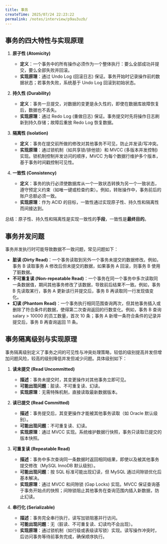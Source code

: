 ```yaml
---
title: 事务
createTime: 2025/07/24 22:23:22
permalink: /notes/interview/p9au3uzb/
---
```

## 事务的四大特性与实现原理
1. **原子性 (Atomicity)**    
	- **定义**：一个事务中的所有操作必须作为一个整体执行：要么全部成功并提交，要么全部失败并回滚。  
	- **实现原理**：通过 Undo Log (回滚日志) 保证。事务开始时记录操作前的数据状态；若事务失败，系统基于 Undo Log 回滚到初始状态。

2. **持久性 (Durability)**    
	- **定义**：事务一旦提交，对数据的变更是永久性的，即使在数据库故障恢复后，数据也不丢失。
	-  **实现原理**：通过 Redo Log (重做日志) 保证。事务提交时先将操作日志刷新到持久存储；故障后重放 Redo Log 恢复数据。

3. **隔离性 (Isolation)**    
	- **定义**：事务在提交前所做的修改对其他事务不可见，防止并发读/写冲突。
	- **实现原理**：通过锁机制（如共享锁/排他锁）和 MVCC (多版本并发控制) 实现。锁机制控制并发访问的顺序，MVCC 为每个数据行维护多个版本，基于事务时间戳控制可见性。

4. **一致性 (Consistency)**    
	- **定义**：事务的执行必须使数据库从一个一致状态转换为另一个一致状态，遵守预定义约束（如唯一键或检查约束）。例如，转账操作中，事务前后的账户总额必须一致。  
	- **实现原理**：作为 ACID 的目标，一致性通过实现原子性、持久性和隔离性而间接达到。

总结：原子性、持久性和隔离性是实现一致性的**手段**，一致性是**最终目的**。

## 事务并发问题

事务并发执行时可能导致数据不一致问题，常见问题如下：

- **脏读 (Dirty Read)**：一个事务读取到另外一个事务未提交的数据修改。例如，事务 B 读取事务 A 修改后但未提交的数据，如果事务 A 回滚，则事务 B 使用了脏数据。
- **不可重复读 (Non-repeatable Read)**：一个事务在同一个事务中多次读取同一条数据值，期间其他事务修改了该数据，导致前后结果不一致。例如，事务 B 先读取某行，事务 A 更新该行并提交后，事务 B 再读取同一行发现值变化。
- **幻读 (Phantom Read)**：一个事务执行相同范围查询两次，但其他事务插入或删除了符合条件的数据，使得第二次查询返回的行数变化。例如，事务 B 查询 salary > 10000 的员工数量，首次 10 条；事务 A 新增一条符合条件的记录并提交后，事务 B 再查询返回 11 条。

## 事务隔离级别与实现原理

事务隔离级别定义了事务之间的可见性与冲突处理策略，较低的级别提高并发但增加问题风险，较高的级别降低并发但减少问题。具体级别如下：

1. **读未提交 (Read Uncommitted)**  
   - **描述**：事务未提交时，其变更操作对其他事务立即可见。  
   - **可能出现问题**：脏读、不可重复读、幻读。  
   - **实现原理**：无需特殊机制，直接读取最新数据版本。

2. **读已提交 (Read Committed)**  
   - **描述**：事务提交后，其变更操作才能被其他事务读取（如 Oracle 默认级别）。  
   - **可能出现问题**：不可重复读、幻读。  
   - **实现原理**：通过 MVCC 实现。系统维护数据行快照，事务只读取已提交的版本快照。

3. **可重复读 (Repeatable Read)**  
   - **描述**：事务中多次查询同一条数据时返回相同结果，即使以及被其他事务提交修改（MySQL InnoDB 默认级别）。  
   - **可能出现问题**：按 SQL 标准可能出现幻读，但 MySQL 通过间隙锁优化后基本解决。  
   - **实现原理**：通过 MVCC 和间隙锁 (Gap Locks) 实现。MVCC 保证查询基于事务开始点的快照；间隙锁阻止其他事务在查询范围内插入新数据，防止幻读。

4. **串行化 (Serializable)**  
   - **描述**：事务完全串行执行，读写加锁阻塞并行访问。  
   - **可能出现问题**：无（脏读、不可重复读、幻读均不会出现）。  
   - **实现原理**：通过锁机制（如行级或表级读写锁）实现。读写操作冲突时，后访问事务等待前事务完成，确保顺序执行。
